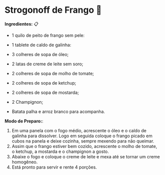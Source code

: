 # Strogonoff de Frango :chicken:



__Ingredientes:__  :clipboard:

- 1 quilo de peito de frango sem pele:

- 1 tablete de caldo de galinha:
- 3 colheres de sopa de óleo;
- 2 latas de creme de leite sem soro;
- 2 colheres de sopa de molho de tomate;
- 2 colheres de sopa de ketchup;
- 2 colheres de sopa de mostarda;
- 2 Champignon;
- Batata palha e arroz branco para acompanha.

__Modo de  Preparo:__:

1. Em uma panela com o fogo médio, acrescente o óleo e o caldo de galinha para dissolver. Logo em seguida coloque o frango picado em cubos na panela e deixe cozinha, sempre mexendo para não queimar.
2. Assim que o frango estiver bem cozido, acrescente o molho de tomate, o ketchup, a mostarda e o champignon a gosto.
3. Abaixe o fogo e coloque o creme de leite e mexa até se tornar um creme homogêneo.
4. Está pronto para servir e rente 4 porções.
